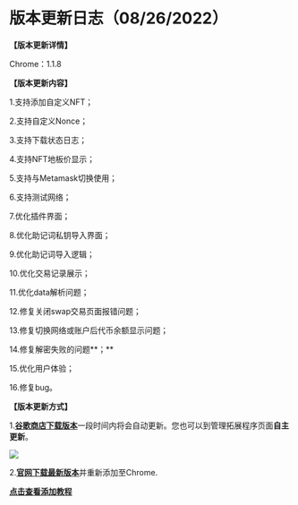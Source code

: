 # 版本更新日志（08/26/2022）

**【版本更新详情】**

Chrome：1.1.8



**【版本更新内容】**

1.支持添加自定义NFT；

2.支持自定义Nonce；

3.支持下载状态日志；

4.支持NFT地板价显示；

5.支持与Metamask切换使用；

6.支持测试网络；

7.优化插件界面；

8.优化助记词私钥导入界面；

9.优化助记词导入逻辑；

10.优化交易记录展示；

11.优化data解析问题；

12.修复关闭swap交易页面报错问题；

13.修复切换网络或账户后代币余额显示问题；

14.修复解密失败的问题**；**

15.优化用户体验；

16.修复bug。





**【版本更新方式】**

1.[**谷歌商店下载版本**](https://chrome.google.com/webstore/detail/tokenpocket/mfgccjchihfkkindfppnaooecgfneiii?hl=zh-CN)一段时间内将会自动更新。您也可以到管理拓展程序页面**自主更新**。

![](<../../.gitbook/assets/组 5.png>)

2.[**官网下载最新版本**](broken-reference)并重新添加至Chrome.

[**点击查看添加教程**](https://help.tokenpocket.pro/cn/extension-wallet/faq/installation-tutorial)

